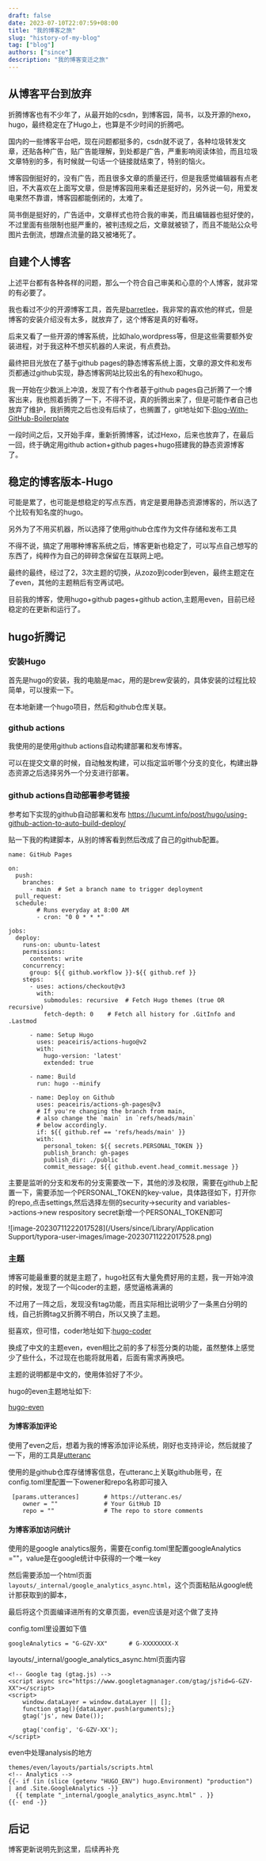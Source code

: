 ```yaml
---
draft: false
date: 2023-07-10T22:07:59+08:00
title: "我的博客之旅"
slug: "history-of-my-blog" 
tag: ["blog"]
authors: ["since"]
description: "我的博客变迁之旅"
---
```


## 从博客平台到放弃

折腾博客也有不少年了，从最开始的csdn，到博客园，简书，以及开源的hexo，hugo，最终稳定在了Hugo上，也算是不少时间的折腾吧。

国内的一些博客平台吧，现在问题都挺多的，csdn就不说了，各种垃圾转发文章，还贴各种广告，贴广告能理解，到处都是广告，严重影响阅读体验，而且垃圾文章特别的多，有时候就一句话一个链接就结束了，特别的恼火。

博客园倒挺好的，没有广告，而且很多文章的质量还行，但是我感觉编辑器有点老旧，不大喜欢在上面写文章，但是博客园用来看还是挺好的，另外说一句，用爱发电果然不靠谱，博客园都能倒闭的，太难了。

简书倒是挺好的，广告适中，文章样式也符合我的审美，而且编辑器也挺好使的，不过里面有些限制也挺严重的，被判违规之后，文章就被锁了，而且不能贴公众号图片去倒流，想蹭点流量的路又被堵死了。

## 自建个人博客

上述平台都有各种各样的问题，那么一个符合自己审美和心意的个人博客，就非常的有必要了。

我也看过不少的开源博客工具，首先是[barretlee](barretlee.com)，我非常的喜欢他的样式，但是博客的安装介绍没有太多，就放弃了，这个博客是真的好看呀。

后来又看了一些开源的博客系统，比如halo,wordpress等，但是这些需要额外安装进程，对于我这种不想买机器的人来说，有点费劲。

最终把目光放在了基于github pages的静态博客系统上面，文章的源文件和发布页都通过github实现，静态博客网站比较出名的有hexo和hugo。

我一开始在少数派上冲浪，发现了有个作者基于github pages自己折腾了一个博客出来，我也照着折腾了一下，不得不说，真的折腾出来了，但是可能作者自己也放弃了维护，我折腾完之后也没有后续了，也搁置了，git地址如下:[Blog-With-GitHub-Boilerplate](https://github.com/AlanDecode/Blog-With-GitHub-Boilerplate)

一段时间之后，又开始手痒，重新折腾博客，试过Hexo，后来也放弃了，在最后一回，终于确定用github action+github pages+hugo搭建我的静态资源博客了。

## 稳定的博客版本-Hugo

可能是累了，也可能是想稳定的写点东西，肯定是要用静态资源博客的，所以选了个比较有知名度的hugo。

另外为了不用买机器，所以选择了使用github仓库作为文件存储和发布工具

不得不说，搞定了用哪种博客系统之后，博客更新也稳定了，可以写点自己想写的东西了，纯粹作为自己的碎碎念保留在互联网上吧。

最终的最终，经过了2，3次主题的切换，从zozo到coder到even，最终主题定在了even，其他的主题稍后有空再试吧。

目前我的博客，使用hugo+github pages+github action,主题用even，目前已经稳定的在更新和运行了。

## hugo折腾记

### 安装Hugo

首先是hugo的安装，我的电脑是mac，用的是brew安装的，具体安装的过程比较简单，可以搜索一下。

在本地新建一个hugo项目，然后和github仓库关联。

### github actions

我使用的是使用github actions自动构建部署和发布博客。

可以在提交文章的时候，自动触发构建，可以指定监听哪个分支的变化，构建出静态资源之后选择另外一个分支进行部署。

### github actions自动部署参考链接
参考如下实现的github自动部署和发布
https://lucumt.info/post/hugo/using-github-action-to-auto-build-deploy/

贴一下我的构建脚本，从别的博客看到然后改成了自己的github配置。

```
name: GitHub Pages

on:
  push:
    branches:
      - main  # Set a branch name to trigger deployment
  pull_request:
  schedule:
        # Runs everyday at 8:00 AM
        - cron: "0 0 * * *"

jobs:
  deploy:
    runs-on: ubuntu-latest
    permissions:
      contents: write
    concurrency:
      group: ${{ github.workflow }}-${{ github.ref }}
    steps:
      - uses: actions/checkout@v3
        with:
          submodules: recursive  # Fetch Hugo themes (true OR recursive)
          fetch-depth: 0    # Fetch all history for .GitInfo and .Lastmod

      - name: Setup Hugo
        uses: peaceiris/actions-hugo@v2
        with:
          hugo-version: 'latest'
          extended: true

      - name: Build
        run: hugo --minify

      - name: Deploy on Github
        uses: peaceiris/actions-gh-pages@v3
        # If you're changing the branch from main,
        # also change the `main` in `refs/heads/main`
        # below accordingly.
        if: ${{ github.ref == 'refs/heads/main' }}
        with:
          personal_token: ${{ secrets.PERSONAL_TOKEN }}
          publish_branch: gh-pages
          publish_dir: ./public
          commit_message: ${{ github.event.head_commit.message }}

```

主要是监听的分支和发布的分支需要改一下，其他的涉及权限，需要在github上配置一下，需要添加一个PERSONAL_TOKEN的key-value，具体路径如下，打开你的repo,点击settings,然后选择左侧的security->security and variables->actions->new respository secret新增一个PERSONAL_TOKEN即可

![image-20230711222017528](/Users/since/Library/Application Support/typora-user-images/image-20230711222017528.png)

### 主题

博客可能最重要的就是主题了，hugo社区有大量免费好用的主题，我一开始冲浪的时候，发现了一个叫coder的主题，感觉逼格满满的

不过用了一阵之后，发现没有tag功能，而且实际相比说明少了一条黑白分明的线，自己折腾tag又折腾不明白，所以又换了主题。

挺喜欢，但可惜，coder地址如下:[hugo-coder](https://github.com/luizdepra/hugo-coder)

换成了中文的主题even，even相比之前的多了标签分类的功能，虽然整体上感觉少了些什么，不过现在也能将就用着，后面有需求再换吧。

主题的说明都是中文的，使用体验好了不少。

hugo的even主题地址如下:

[hugo-even](https://github.com/olOwOlo/hugo-theme-even)

#### 为博客添加评论

使用了even之后，想着为我的博客添加评论系统，刚好也支持评论，然后就接了一下，用的工具是[utteranc](https://utteranc.es/)

使用的是github仓库存储博客信息，在utteranc上关联github账号，在config.toml里配置一下owener和repo名称即可接入

```
 [params.utterances]       # https://utteranc.es/
    owner = ""             # Your GitHub ID
    repo = ""              # The repo to store comments
```

#### 为博客添加访问统计

使用的是google analytics服务，需要在config.toml里配置googleAnalytics =""，value是在google统计中获得的一个唯一key

然后需要添加一个html页面`layouts/_internal/google_analytics_async.html`，这个页面粘贴从google统计那获取到的脚本，

最后将这个页面编译进所有的文章页面，even应该是对这个做了支持

config.toml里设置如下值

```
googleAnalytics = "G-GZV-XX"      # G-XXXXXXXX-X
```

layouts/_internal/google_analytics_async.html页面内容

```
<!-- Google tag (gtag.js) -->
<script async src="https://www.googletagmanager.com/gtag/js?id=G-GZV-XX"></script>
<script>
    window.dataLayer = window.dataLayer || [];
    function gtag(){dataLayer.push(arguments);}
    gtag('js', new Date());

    gtag('config', 'G-GZV-XX');
</script>
```

even中处理analysis的地方

```
themes/even/layouts/partials/scripts.html
<!-- Analytics -->
{{- if (in (slice (getenv "HUGO_ENV") hugo.Environment) "production") | and .Site.GoogleAnalytics -}}
  {{ template "_internal/google_analytics_async.html" . }}
{{- end -}}
```

## 后记

博客更新说明先到这里，后续再补充

